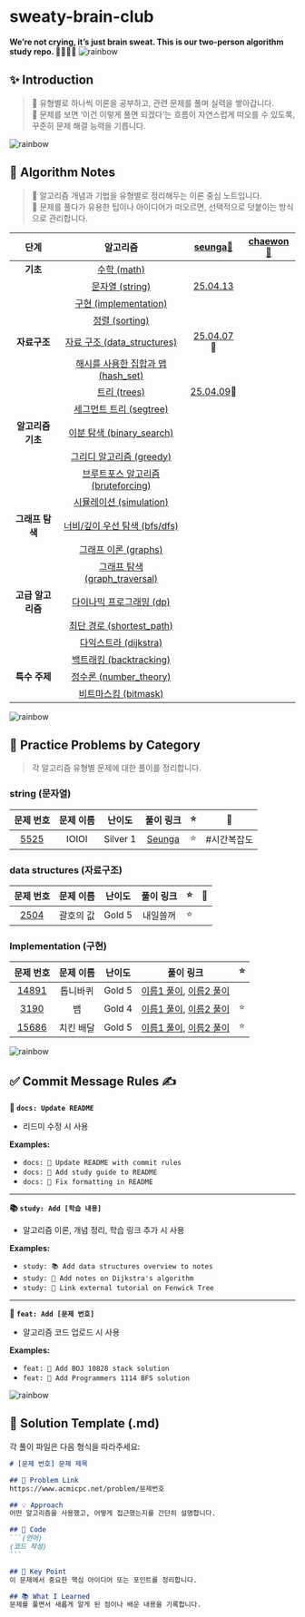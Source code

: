 # sweaty-brain-club
**We’re not crying, it’s just brain sweat. This is our two-person algorithm study repo. 🦫🦫🧠💦**
![rainbow](https://github.com/user-attachments/assets/cf26c6b9-4cd9-4a96-8f74-6b8aec6d9e18)

## ✨ Introduction
> 🧩 유형별로 하나씩 이론을 공부하고, 관련 문제를 풀며 실력을 쌓아갑니다.  
> 🧠 문제를 보면 ‘이건 이렇게 풀면 되겠다’는 흐름이 자연스럽게 떠오를 수 있도록, 꾸준히 문제 해결 능력을 기릅니다.



![rainbow](https://github.com/user-attachments/assets/cf26c6b9-4cd9-4a96-8f74-6b8aec6d9e18)

## 📝 Algorithm Notes
> 🧩 알고리즘 개념과 기법을 유형별로 정리해두는 이론 중심 노트입니다.   
> 🧠 문제를 풀다가 유용한 팁이나 아이디어가 떠오르면, 선택적으로 덧붙이는 방식으로 관리합니다.

| 단계 | 알고리즘 | [seunga🦫](https://github.com/eelb07) | [chaewon🦫](https://github.com/mooniswan) |
|:---:|:---:|:---:|:---:|
| **기초** | [수학 (math)](#-practice-problems-by-category) |  |  |
| | [문자열 (string)](#string-문자열) | [25.04.13](https://everything-amber.vercel.app/algo-string-1) |  |
| | [구현 (implementation)](#implementation-구현) | |  |
| | [정렬 (sorting)](#-practice-problems-by-category) |  |  |
| **자료구조** | [자료 구조 (data_structures)](#data-structures-자료구조) | [25.04.07](https://everything-amber.vercel.app/?category=🚁%20Data%20Structures) 🔄|  |
| | [해시를 사용한 집합과 맵 (hash_set)](#-practice-problems-by-category) |  |  |
| | [트리 (trees)](#-practice-problems-by-category) | [25.04.09](https://everything-amber.vercel.app/cs-ds-3)🔄 |  |
| | [세그먼트 트리 (segtree)](#-practice-problems-by-category) |  |  |
| **알고리즘 기초** | [이분 탐색 (binary_search)](#-practice-problems-by-category) |  |  |
| | [그리디 알고리즘 (greedy)](#-practice-problems-by-category) |  |  |
| | [브루트포스 알고리즘 (bruteforcing)](#-practice-problems-by-category) |  |  |
| | [시뮬레이션 (simulation)](#-practice-problems-by-category) |  |  |
| **그래프 탐색** | [너비/깊이 우선 탐색 (bfs/dfs)](#-practice-problems-by-category) |  |  |
| | [그래프 이론 (graphs)](#-practice-problems-by-category) |  |  |
| | [그래프 탐색 (graph_traversal)](#-practice-problems-by-category) |  |  |
| **고급 알고리즘** | [다이나믹 프로그래밍 (dp)](#-practice-problems-by-category) |  |  |
| | [최단 경로 (shortest_path)](#-practice-problems-by-category) |  |  |
| | [다익스트라 (dijkstra)](#-practice-problems-by-category) |  |  |
| | [백트래킹 (backtracking)](#-practice-problems-by-category) |  |  |
| **특수 주제** | [정수론 (number_theory)](#-practice-problems-by-category) |  |  |
| | [비트마스킹 (bitmask)](#-practice-problems-by-category) |  |  |


![rainbow](https://github.com/user-attachments/assets/cf26c6b9-4cd9-4a96-8f74-6b8aec6d9e18)


## 🎯 Practice Problems by Category 
> 각 알고리즘 유형별 문제에 대한 풀이를 정리합니다.

### string (문자열)

| 문제 번호 | 문제 이름 | 난이도 | 풀이 링크 | ⭐ | 💬 |
|:---:|:---:|:---:|:---:|:---:|:---:|
| [5525](https://www.acmicpc.net/problem/5525) | IOIOI | Silver 1 | [Seunga](./src/string/BOJ-5525-S.md) | ⭐ | #시간복잡도 |

### data structures (자료구조)

| 문제 번호 | 문제 이름 | 난이도 | 풀이 링크 | ⭐ | 💬 |
|:---:|:---:|:---:|:---:|:---:|:---:|
| [2504](https://www.acmicpc.net/problem/2504) | 괄호의 값 | Gold 5 | 내일쓸꺼 | ⭐ |  |

### Implementation (구현)

| 문제 번호 | 문제 이름 | 난이도 | 풀이 링크 | ⭐ |
|:---:|:---:|:---:|:---:|:---:|
| [14891](https://www.acmicpc.net/problem/14891) | 톱니바퀴 | Gold 5 | [이름1 풀이](./implementation/14891_이름1.md), [이름2 풀이](./implementation/14891_이름2.md) |  |
| [3190](https://www.acmicpc.net/problem/3190) | 뱀 | Gold 4 | [이름1 풀이](./implementation/3190_이름1.md), [이름2 풀이](./implementation/3190_이름2.md) | ⭐ |
| [15686](https://www.acmicpc.net/problem/15686) | 치킨 배달 | Gold 5 | [이름1 풀이](./implementation/15686_이름1.md), [이름2 풀이](./implementation/15686_이름2.md) | ⭐ |

![rainbow](https://github.com/user-attachments/assets/cf26c6b9-4cd9-4a96-8f74-6b8aec6d9e18)

## ✅ Commit Message Rules ✍️

**📄 `docs: Update README`**

- 리드미 수정 시 사용

**Examples:**
- `docs: 📄 Update README with commit rules`
- `docs: 📝 Add study guide to README`
- `docs: 🔧 Fix formatting in README`
***
**📚 `study: Add [학습 내용]`**

- 알고리즘 이론, 개념 정리, 학습 링크 추가 시 사용

**Examples:**
- `study: 📚 Add data structures overview to notes`
- `study: 🧠 Add notes on Dijkstra's algorithm`
- `study: 🔗 Link external tutorial on Fenwick Tree`
***
**🧠 `feat: Add [문제 번호]`**

- 알고리즘 코드 업로드 시 사용

**Examples:**
- `feat: 🧠 Add BOJ 10828 stack solution`
- `feat: 🌟 Add Programmers 1114 BFS solution`


![rainbow](https://github.com/user-attachments/assets/cf26c6b9-4cd9-4a96-8f74-6b8aec6d9e18)



## 🧩 Solution Template (.md)

각 풀이 파일은 다음 형식을 따라주세요:

````markdown
# [문제 번호] 문제 제목

## 🔗 Problem Link  
https://www.acmicpc.net/problem/문제번호

## 💡 Approach  
어떤 알고리즘을 사용했고, 어떻게 접근했는지를 간단히 설명합니다.

## 🧾 Code  
```(언어)
(코드 작성)
```

## 🎯 Key Point  
이 문제에서 중요한 핵심 아이디어 또는 포인트를 정리합니다.

## 📚 What I Learned  
문제를 풀면서 새롭게 알게 된 점이나 배운 내용을 기록합니다.
